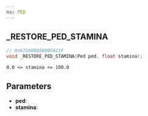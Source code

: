 ```yaml
---
ns: PED
---
```

## _RESTORE_PED_STAMINA

```c
// 0x675680D089BFA21F
void _RESTORE_PED_STAMINA(Ped ped, float stamina);
```

```
0.0 <= stamina <= 100.0
```

## Parameters
* **ped**:
* **stamina**:
